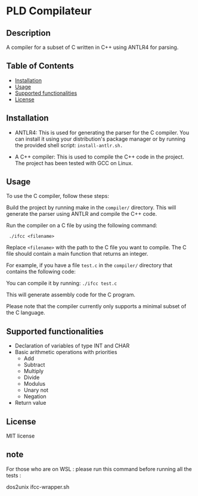 # PLD Compilateur



## Description
A compiler for a subset of C written in C++ using ANTLR4 for parsing.


## Table of Contents
- [Installation](#installation)
- [Usage](#usage)
- [Supported functionalities](#supported-functionalities)
- [License](#license)

## Installation

- ANTLR4: This is used for generating the parser for the C compiler. You can install it using your distribution's package manager or by running the provided shell script: `install-antlr.sh.`

- A C++ compiler: This is used to compile the C++ code in the project. The project has been tested with GCC on Linux.

## Usage
To use the C compiler, follow these steps:

Build the project by running make in the `compiler/` directory. This will generate the parser using ANTLR and compile the C++ code.

Run the compiler on a C file by using the following command:

` ./ifcc <filename>`

Replace `<filename>` with the path to the C file you want to compile. The C file should contain a main function that returns an integer.

For example, if you have a file `test.c` in the `compiler/` directory that contains the following code:

You can compile it by running:
`./ifcc test.c`

This will generate assembly code for the C program.

Please note that the compiler currently only supports a minimal subset of the C language. 

## Supported functionalities

- Declaration of variables of type INT and CHAR
- Basic arithmetic operations with priorities
    - Add
    - Subtract
    - Multiply
    - Divide 
    - Modulus
    - Unary not
    - Negation
- Return value

## License
MIT license

## note 

For those who are on WSL : please run this command before running all the tests : 

dos2unix ifcc-wrapper.sh

